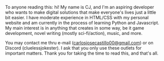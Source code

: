 To anyone reading this: hi! My name is CJ, and I'm an aspiring developer who wants to make digital solutions that make everyone's lives just a little bit easier.
I have moderate experience in HTML/CSS with my personal website and am currently in the process of learning Python and Javascript. 
My main interest is in anything that creates in some way, be it game development, novel writing (mostly sci-fi/action), music, and more.

You may contact me thru e-mail (carlosjosecastillo00@gmail.com) or on Discord (cluelessjokester). I ask that you only use these outlets for important matters.
Thank you for taking the time to read this, and that's all.
